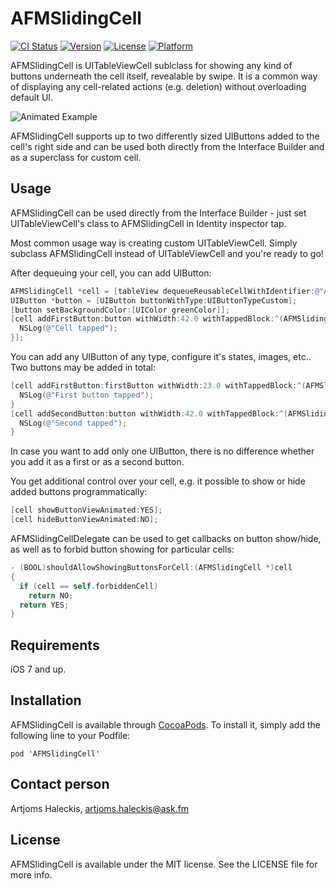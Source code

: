 # AFMSlidingCell

[![CI Status](http://img.shields.io/travis/ask-fm/AFMInfoBanner.svg?style=flat)](https://travis-ci.org/ask-fm/AFMInfoBanner)
[![Version](https://img.shields.io/cocoapods/v/AFMInfoBanner.svg?style=flat)](http://cocoadocs.org/docsets/AFMInfoBanner)
[![License](https://img.shields.io/cocoapods/l/AFMInfoBanner.svg?style=flat)](http://cocoadocs.org/docsets/AFMInfoBanner)
[![Platform](https://img.shields.io/cocoapods/p/AFMInfoBanner.svg?style=flat)](http://cocoadocs.org/docsets/AFMInfoBanner)

AFMSlidingCell is UITableViewCell sublclass for showing any kind of buttons underneath the cell itself,
revealable by swipe. It is a common way of displaying any cell-related actions (e.g. deletion)
without overloading default UI.

![Animated Example](https://raw.githubusercontent.com/ask-fm/AFMSlidingCell/master/res/sliding_cell.gif)

AFMSlidingCell supports up to two differently sized UIButtons added to the cell's right side
and can be used both directly from the Interface Builder and as a superclass for custom cell.

## Usage

AFMSlidingCell can be used directly from the Interface Builder - just set UITableViewCell's
class to AFMSlidingCell in Identity inspector tap.

Most common usage way is creating custom UITableViewCell. Simply subclass AFMSlidingCell
instead of UITableViewCell and you're ready to go!

After dequeuing your cell, you can add UIButton:

```objective-c
AFMSlidingCell *cell = [tableView dequeueReusableCellWithIdentifier:@"AFMSlidingCell" forIndexPath:indexPath];
UIButton *button = [UIButton buttonWithType:UIButtonTypeCustom];
[button setBackgroundColor:[UIColor greenColor]];
[cell addFirstButton:button withWidth:42.0 withTappedBlock:^(AFMSlidingCell *cell) {
  NSLog(@"Cell tapped");
}];
```

You can add any UIButton of any type, configure it's states, images, etc..
Two buttons may be added in total:

```objective-c
[cell addFirstButton:firstButton withWidth:23.0 withTappedBlock:^(AFMSlidingCell *cell) {
  NSLog(@"First button tapped");
}
[cell addSecondButton:button withWidth:42.0 withTappedBlock:^(AFMSlidingCell *cell) {
  NSLog(@"Second tapped");
}
```

In case you want to add only one UIButton, there is no difference whether you add it as a first
or as a second button.

You get additional control over your cell, e.g. it possible to show or hide added buttons
programmatically:

```objective-c
[cell showButtonViewAnimated:YES];
[cell hideButtonViewAnimated:NO];
```
AFMSlidingCellDelegate can be used to get callbacks on button show/hide, as well as to
forbid button showing for particular cells:

```objective-c
- (BOOL)shouldAllowShowingButtonsForCell:(AFMSlidingCell *)cell
{
  if (cell == self.forbiddenCell)
    return NO;
  return YES;
}
```
## Requirements

iOS 7 and up.

## Installation

AFMSlidingCell is available through [CocoaPods](http://cocoapods.org). To install
it, simply add the following line to your Podfile:

    pod 'AFMSlidingCell'

## Contact person

Artjoms Haleckis, artjoms.haleckis@ask.fm

## License

AFMSlidingCell is available under the MIT license. See the LICENSE file for more info.
